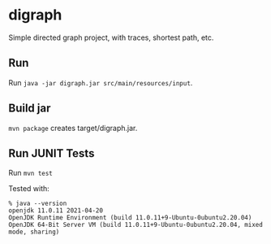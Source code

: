 # digraph
Simple directed graph project, with traces, shortest path, etc.

## Run
Run `java -jar digraph.jar src/main/resources/input`.

## Build jar
`mvn package` creates target/digraph.jar.

## Run JUNIT Tests
Run `mvn test`

Tested with:
```
% java --version
openjdk 11.0.11 2021-04-20
OpenJDK Runtime Environment (build 11.0.11+9-Ubuntu-0ubuntu2.20.04)
OpenJDK 64-Bit Server VM (build 11.0.11+9-Ubuntu-0ubuntu2.20.04, mixed mode, sharing)
```
